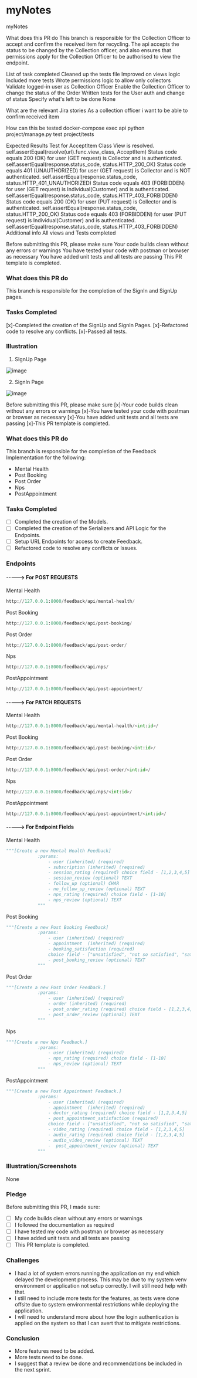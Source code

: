 # myNotes
myNotes


What does this PR do
This branch is responsible for the Collection Officer to accept and confirm the received item for recycling. The api accepts the status to be changed by the Collection officer, and also ensures that permissions apply for the Collection Officer to be authorised to view the endpoint.

List of task completed
 Cleaned up the tests file
 Improved on views logic
 Included more tests
 Wrote permissions logic to allow only collectors
 Validate logged-in user as Collection Officer
 Enable the Collection Officer to change the status of the Order
 Written tests for the User auth and change of status
Specify what's left to be done
None

What are the relevant Jira stories
As a collection officer i want to be able to confirm received item

How can this be tested
docker-compose exec api python project/manage.py test project/tests

Expected Results
Test for AcceptItem Class View is resolved.
self.assertEqual(resolve(url).func.view_class, AcceptItem)
Status code equals 200 (OK) for user (GET request) is Collector and is authenticated.
self.assertEqual(response.status_code, status.HTTP_200_OK)
Status code equals 401 (UNAUTHORIZED) for user (GET request) is Collector and is NOT authenticated.
self.assertEqual(response.status_code, status.HTTP_401_UNAUTHORIZED)
Status code equals 403 (FORBIDDEN) for user (GET request) is Individual(Customer) and is authenticated.
self.assertEqual(response.status_code, status.HTTP_403_FORBIDDEN)
Status code equals 200 (OK) for user (PUT request) is Collector and is authenticated.
self.assertEqual(response.status_code, status.HTTP_200_OK)
Status code equals 403 (FORBIDDEN) for user (PUT request) is Individual(Customer) and is authenticated.
self.assertEqual(response.status_code, status.HTTP_403_FORBIDDEN)
Additional info
All views and Tests completed

Before submitting this PR, please make sure
 Your code builds clean without any errors or warnings
 You have tested your code with postman or browser as necessary
 You have added unit tests and all tests are passing
 This PR template is completed.


### What does this PR do
This branch is responsible for the completion of the SignIn and SignUp pages.

### Tasks Completed
[x]-Completed the creation of the SignUp and SignIn Pages.
[x]-Refactored code to resolve any conflicts.
[x]-Passed all tests.

### Illustration
1. SIgnUp Page

![image](https://user-images.githubusercontent.com/32337103/173524933-fa28f902-5520-4925-90a2-024fa0b3f63a.png)

2. SignIn Page

![image](https://user-images.githubusercontent.com/32337103/173525041-de88d1c4-1007-4907-9906-8cf781e96463.png)

Before submitting this PR, please make sure
[x]-Your code builds clean without any errors or warnings
[x]-You have tested your code with postman or browser as necessary
[x]-You have added unit tests and all tests are passing
[x]-This PR template is completed.


















### What does this PR do
This branch is responsible for the completion of the Feedback Implementation for the following:
- Mental Health
- Post Booking
- Post Order
- Nps 
- PostAppointment

### Tasks Completed
- [ ] Completed the creation of the Models.
- [ ] Completed the creation of the Serializers and API Logic for the Endpoints.
- [ ] Setup URL Endpoints for access to create Feedback. 
- [ ] Refactored code to resolve any conflicts or Issues.

### Endpoints

#### -----> For POST REQUESTS
Mental Health
```python
http://127.0.0.1:8000/feedback/api/mental-health/
```
Post Booking
```python
http://127.0.0.1:8000/feedback/api/post-booking/
```
Post Order
```python
http://127.0.0.1:8000/feedback/api/post-order/
```
Nps 
```python
http://127.0.0.1:8000/feedback/api/nps/
```
PostAppointment
```python
http://127.0.0.1:8000/feedback/api/post-appointment/
```

#### -----> For PATCH REQUESTS
Mental Health
```python
http://127.0.0.1:8000/feedback/api/mental-health/<int:id>/
```
Post Booking
```python
http://127.0.0.1:8000/feedback/api/post-booking/<int:id>/
```
Post Order
```python
http://127.0.0.1:8000/feedback/api/post-order/<int:id>/
```
Nps 
```python
http://127.0.0.1:8000/feedback/api/nps/<int:id>/
```
PostAppointment
```python
http://127.0.0.1:8000/feedback/api/post-appointment/<int:id>/
```

#### -----> For Endpoint Fields
Mental Health
```python
"""[Create a new Mental Health Feedback]
            :params:
                - user (inherited) (required)
                - subscription (inherited) (required)
                - session_rating (required) choice field - [1,2,3,4,5]
                - session_review (optional) TEXT
                - follow_up (optional) CHAR
                - no_follow_up_review (optional) TEXT
                - nps_rating (required) choice field - [1-10]
                - nps_review (optional) TEXT
            """
```
Post Booking
```python
"""[Create a new Post Booking Feedback]
            :params:
                - user (inherited) (required)
                - appointment  (inherited) (required)
                - booking_satisfaction (required)
                choice field - ["unsatisfied", "not so satisfied", "satisfied", "very satisfied"]
                - post_booking_review (optional) TEXT
            """
```
Post Order
```python
"""[Create a new Post Order Feedback.]
            :params:
                - user (inherited) (required)
                - order (inherited) (required)
                - post_order_rating (required) choice field - [1,2,3,4,5]
                - post_order_review (optional) TEXT
            """
```
Nps 
```python
"""[Create a new Nps Feedback.]
            :params:
                - user (inherited) (required)
                - nps_rating (required) choice field - [1-10]
                - nps_review (optional) TEXT
            """
```
PostAppointment
```python
"""[Create a new Post Appointment Feedback.]
            :params:
                - user (inherited) (required)
                - appointment  (inherited) (required)
                - doctor_rating (required) choice field - [1,2,3,4,5]
                - post_appointment_satisfaction (required)
                choice field - ["unsatisfied", "not so satisfied", "satisfied", "very satisfied"]
                - video_rating (required) choice field - [1,2,3,4,5]
                - audio_rating (required) choice field - [1,2,3,4,5]
                - audio_video_review (optional) TEXT
                -  post_appointment_review (optional) TEXT
            """
```

### Illustration/Screenshots
None

### Pledge
Before submitting this PR, I made sure:
- [ ] My code builds clean without any errors or warnings
- [ ] I followed the documentation as required
- [ ] I have tested my code with postman or browser as necessary
- [ ] I have added unit tests and all tests are passing
- [ ] This PR template is completed.

### Challenges
- I had a lot of system errors running the application on my end which delayed the development process. This may be due to my system venv environment or application not setup correctly. I will still need help with that.
- I still need to include more tests for the features, as tests were done offsite due to system environmental restrictions while deploying the application.
- I will need to understand more about how the login authentication is applied on the system so that I can avert that to mitigate restrictions.

### Conclusion
- More features need to be added.
- More tests need to be done.
- I suggest that a review be done and recommendations be included in the next sprint.





